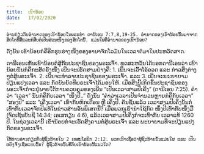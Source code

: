 ```yaml
---
title:  ເຂົານ້ອຍ
date:   17/02/2020
---
```


`ອ່ານກ່ຽວກັບອຳນາດຂອງເຂົານ້ອຍໃນພຣະທຳ ດານີເອນ 7:7,8,19-25. ອໍານາດຂອງເຂົານ້ອຍນັ້ນມາຈາກສັດໂຕທີສີ່ແລະກໍສຶບຕໍ່ເປັນສ່ວນໜຶ່ງຂອງສັດໂຕນີ້. ແມ່ນໃຜຄືອຳນາດຂອງເຂົານ້ອຍ?`

ດັ່ງນັ້ນ ເຂົານ້ອຍກໍຄືອີກຮູບຮ່າງໜຶ່ງຂອງອານາຈັກໂລມັນໃນເວລາຕໍ່ມາໃນປະຫວັດສາດ.

ດານີເອນເຫັນເຂົານ້ອຍຕໍ່ສູ້ກັບປະຊາຊົນຂອງພຣະເຈົ້າ. ທູດສະຫວັນໄດ້ບອກດານີເອນວ່າ ເຂົານ້ອຍນັ້ນກໍຄືກະສັດອົງໜຶ່ງ ເພີ່ນຈະເຮັດສາມຢ່າງຄື: 1. ເພີ່ນຈະເວົ້າໂອ້ອວດ ແລະ ກ່າວສິ່ງຕ່າງໆຕໍ່ສູ້ພຣະເຈົ້າ. 2. ເພີ່ນຈະທຳລາຍປະຊາຊົນຂອງພຣະເຈົ້າ. ແລະ 3. ເພີ່ນຈະພະຍາຍາມປ່ຽນແປງເວລາ ແລະ ກົດບັນຍັດທີ່ພຣະເຈົ້າໄດ້ມອບໃຫ້. ເມື່ອສິ່ງນີ້ເກີດຂຶ້ນປະຊາຊົນຂອງພຣະເຈົ້າກໍ່ຈະຢູ່ພາຍໃຕ້ການຄວບຄຸມຂອງເພີ່ນ “ເປັນເວລາສາມປີເຄີ່ງ” (ດານີເອນ 7:25). ຄໍາວ່າ “ເວລາ” ນັ້ນກໍຄືກັບເວລາ “ໜຶ່ງປີ..” ດັ່ງນັ້ນ “ຄຳວ່າເວລາເປັນຈຳນວນຫຼາຍກໍຄືກັບເວລາ” “ສອງປີ” ແລະ “ເຄີ່ງເວລາ” ເທົ່າກັບຫົກເດືອນ ຫຼື ເຄິ່ງປີ. ຄັນຊັ້ນແລ້ວ ເວລາສາມປີເຄິ່ງນັ້ນກໍເທົ່າກັບເວລາຈັກປີແທ້ໃນຂ່າວສ່ານອັນພິເສດນີ້? ເມື່ອພວກເຮົານຳໃຊ້ກົດ ໜຶ່ງປີເທົ່າກັບໜຶ່ງມື້ (ຈົດເຊັນບັນຊີ 14:34; ເອເສກຽນ 4:6), ແລ້ວເວລາສາມປີເຄິ່ງກໍຈະເທົ່າກັບ ເວລາແທ້ 1260 ປີ. ໃນຊ່ວງເວລານີ້ ເຂົານ້ອຍກໍຈະເຮັດສົງຄາມຕໍ່ສູ້ພຣະເຈົ້າ ແລະ ພະຍາຍາມທີ່ຈະປ່ຽນແປງກົດຂອງພຣະເຈົ້າ.

`ໃຫ້ທ່ານອ່ານກ່ຽວກັບຜູ້ຊົ່ວຮ້າຍໃນ 2 ເທສະໂລນິກ 2:12. ພວກເຮົາເຊື່ອວ່າຜູ້ຊົວຮ້າຍນັ້ນແມ່ນໃຜ ແລະ ເປັນຫຍັງຈຶ່ງເຊື່ອແບບນັ້ນ? ຜູ້ຊົ່ວຮ້າຍນັ້ນຄືກັບເຂົານ້ອຍນີ້ແນວໃດ?`